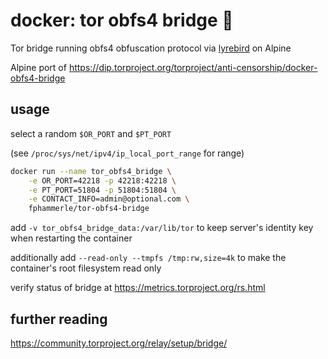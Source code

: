 # docker: tor obfs4 bridge 🐳

Tor bridge running obfs4 obfuscation protocol via
[lyrebird](https://gitlab.torproject.org/tpo/anti-censorship/pluggable-transports/lyrebird) on Alpine

Alpine port of https://dip.torproject.org/torproject/anti-censorship/docker-obfs4-bridge

## usage

select a random `$OR_PORT` and `$PT_PORT`

(see `/proc/sys/net/ipv4/ip_local_port_range` for range)

```sh
docker run --name tor_obfs4_bridge \
    -e OR_PORT=42218 -p 42218:42218 \
    -e PT_PORT=51804 -p 51804:51804 \
    -e CONTACT_INFO=admin@optional.com \
    fphammerle/tor-obfs4-bridge
```

add `-v tor_obfs4_bridge_data:/var/lib/tor` to keep server's identity key
when restarting the container

additionally add `--read-only --tmpfs /tmp:rw,size=4k`
to make the container's root filesystem read only

verify status of bridge at https://metrics.torproject.org/rs.html

## further reading

https://community.torproject.org/relay/setup/bridge/
